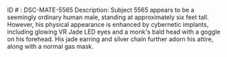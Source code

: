 ID # : DSC-MATE-5565
Description: Subject 5565 appears to be a seemingly ordinary human male, standing at approximately six feet tall. However, his physical appearance is enhanced by cybernetic implants, including glowing VR Jade LED eyes and a monk's bald head with a goggle on his forehead. His jade earring and silver chain further adorn his attire, along with a normal gas mask.